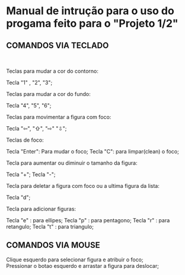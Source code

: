 <h1> Manual de intrução para o uso do progama feito para o "Projeto 1/2" </h1>
  <h2> COMANDOS VIA TECLADO </H2>
  <br>

  Teclas para mudar a cor do contorno: 

  Tecla "1" , "2", "3";
  <br>

  Teclas para mudar a cor do fundo: 

  Tecla "4", "5", "6";
  <br>

  Teclas para movimentar a figura com foco:

  Tecla  "⇦", "⇧", "⇨" "⇩"; 
  <br>

  Teclas de foco:

  Tecla "Enter":  Para mudar o foco;
  Tecla "C": para limpar(clean) o foco;
  <br>

  Tecla para aumentar ou diminuir o tamanho da figura:

  Tecla "+";
  Tecla "-"; 
  <br>

  Tecla para deletar a figura com foco ou a ultima figura da lista:

  Tecla "d";
  <br>

  Tecla para adicionar figuras:

  Tecla "e" : para ellipes;
  Tecla "p" : para pentagono;
  Tecla "r" : para retangulo;
  Tecla "t" : para triangulo;
<h2> COMANDOS VIA MOUSE </h2>

Clique esquerdo para selecionar figura e atribuir o foco;
<br>
Pressionar o botao esquerdo e arrastar a figura para deslocar;
